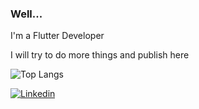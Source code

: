 ### Well...
I'm a Flutter Developer

I will try to do more things and publish here

![Top Langs](https://github-readme-stats.vercel.app/api/top-langs/?username=EduardoNatale&show_icons=true&layout=compact&hide=html&langs_count=6&theme=dark)

[![Linkedin](https://img.shields.io/badge/LinkedIn-0077B5?style=for-the-badge&logo=linkedin&logoColor=white)](https://www.linkedin.com/in/eduardo-n-costa/)
